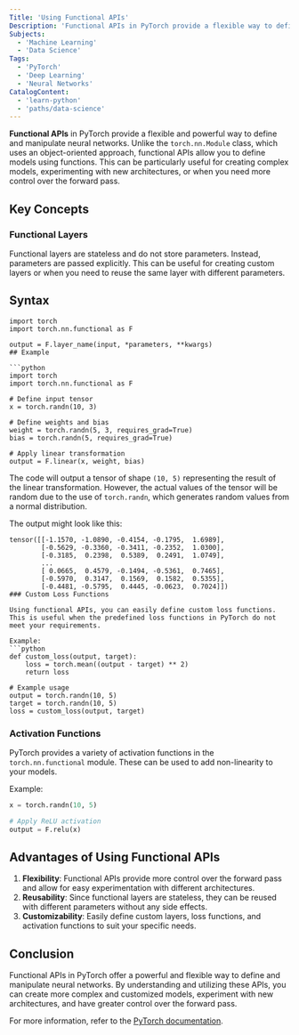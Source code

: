```yaml
---
Title: 'Using Functional APIs'
Description: 'Functional APIs in PyTorch provide a flexible way to define and manipulate neural networks using functions rather than object-oriented classes.'
Subjects:
  - 'Machine Learning'
  - 'Data Science' 
Tags:
  - 'PyTorch'
  - 'Deep Learning'
  - 'Neural Networks'
CatalogContent:
  - 'learn-python'
  - 'paths/data-science'
---
```


**Functional APIs** in PyTorch provide a flexible and powerful way to define and manipulate neural networks. Unlike the `torch.nn.Module` class, which uses an object-oriented approach, functional APIs allow you to define models using functions. This can be particularly useful for creating complex models, experimenting with new architectures, or when you need more control over the forward pass.

## Key Concepts

### Functional Layers

Functional layers are stateless and do not store parameters. Instead, parameters are passed explicitly. This can be useful for creating custom layers or when you need to reuse the same layer with different parameters.
## Syntax

```pseudo
import torch
import torch.nn.functional as F

output = F.layer_name(input, *parameters, **kwargs)
## Example

```python
import torch
import torch.nn.functional as F

# Define input tensor
x = torch.randn(10, 3)

# Define weights and bias
weight = torch.randn(5, 3, requires_grad=True)
bias = torch.randn(5, requires_grad=True)

# Apply linear transformation
output = F.linear(x, weight, bias)
```
The code will output a tensor of shape `(10, 5)` representing the result of the linear transformation. However, the actual values of the tensor will be random due to the use of `torch.randn`, which generates random values from a normal distribution. 

The output might look like this:

```shell
tensor([[-1.1570, -1.0890, -0.4154, -0.1795,  1.6989],
        [-0.5629, -0.3360, -0.3411, -0.2352,  1.0300],
        [-0.3185,  0.2398,  0.5389,  0.2491,  1.0749],
        ...
        [ 0.0665,  0.4579, -0.1494, -0.5361,  0.7465],
        [-0.5970,  0.3147,  0.1569,  0.1582,  0.5355],
        [-0.4481, -0.5795,  0.4445, -0.0623,  0.7024]])
### Custom Loss Functions

Using functional APIs, you can easily define custom loss functions. This is useful when the predefined loss functions in PyTorch do not meet your requirements.

Example:
```python
def custom_loss(output, target):
    loss = torch.mean((output - target) ** 2)
    return loss

# Example usage
output = torch.randn(10, 5)
target = torch.randn(10, 5)
loss = custom_loss(output, target)
```

### Activation Functions

PyTorch provides a variety of activation functions in the `torch.nn.functional` module. These can be used to add non-linearity to your models.

Example:
```python
x = torch.randn(10, 5)

# Apply ReLU activation
output = F.relu(x)
```

## Advantages of Using Functional APIs

1. **Flexibility**: Functional APIs provide more control over the forward pass and allow for easy experimentation with different architectures.
2. **Reusability**: Since functional layers are stateless, they can be reused with different parameters without any side effects.
3. **Customizability**: Easily define custom layers, loss functions, and activation functions to suit your specific needs.

## Conclusion

Functional APIs in PyTorch offer a powerful and flexible way to define and manipulate neural networks. By understanding and utilizing these APIs, you can create more complex and customized models, experiment with new architectures, and have greater control over the forward pass.

For more information, refer to the [PyTorch documentation](https://pytorch.org/docs/stable/nn.functional.html).
